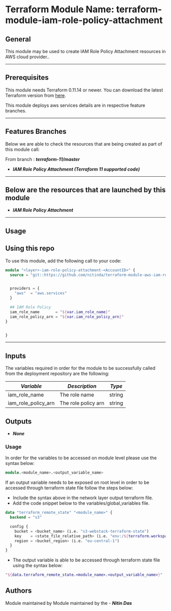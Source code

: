 # Terraform Module Name: terraform-module-iam-role-policy-attachment


## General

This module may be used to create IAM Role Policy Attachment resources in AWS cloud provider..

---


## Prerequisites

This module needs Terraform 0.11.14 or newer.
You can download the latest Terraform version from [here](https://www.terraform.io/downloads.html).

This module deploys aws services details are in respective feature branches.

---

## Features Branches

Below we are able to check the resources that are being created as part of this module call:

From branch : **_terraform-11/master_**

* **_IAM Role Policy Attachment (Terraform 11 supported code)_**


---

## Below are the resources that are launched by this module

* **_IAM Role Policy Attachment_**


---

## Usage

## Using this repo

To use this module, add the following call to your code:

```tf
module "<layer>-iam-role-policy-attachment-<AccountID>" {
  source = "git::https://github.com/nitinda/terraform-module-aws-iam-role-policy-attachment.git?ref=terraform-11/master"


  providers = {
    "aws"  = "aws.services"
  }

  ## IAM Role Policy
  iam_role_name       = "${var.iam_role_name}"
  iam_role_policy_arn = "${var.iam_role_policy_arn}"
}


}
```
---

## Inputs

The variables required in order for the module to be successfully called from the deployment repository are the following:


|         **_Variable_**          |        **_Description_**            |   **_Type_**   |
|---------------------------------|-------------------------------------|----------------|
| iam_role_name                   | The role name                       | string         |
| iam_role_policy_arn             | The role policy arn                 | string         |





## Outputs

* **_None_**



### Usage
In order for the variables to be accessed on module level please use the syntax below:

```tf
module.<module_name>.<output_variable_name>
```

If an output variable needs to be exposed on root level in order to be accessed through terraform state file follow the steps below:

- Include the syntax above in the network layer output terraform file.
- Add the code snippet below to the variables/global_variables file.

```tf
data "terraform_remote_state" "<module_name>" {
  backend = "s3"

  config {
    bucket = <bucket_name> (i.e. "s3-webstack-terraform-state")
    key    = <state_file_relative_path> (i.e. "env:/${terraform.workspace}/4_Networking/terraform.tfstate")
    region = <bucket_region> (i.e. "eu-central-1")
  }
}
```

- The output variable is able to be accessed through terraform state file using the syntax below:

```tf
"${data.terraform_remote_state.<module_name>.<output_variable_name>}"
```

## Authors
Module maintained by Module maintained by the - **_Nitin Das_**